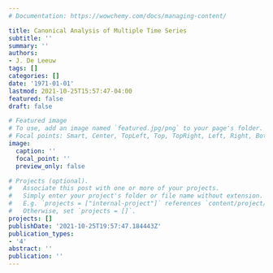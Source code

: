```yaml
---
# Documentation: https://wowchemy.com/docs/managing-content/

title: Canonical Analysis of Multiple Time Series
subtitle: ''
summary: ''
authors:
- J. De Leeuw
tags: []
categories: []
date: '1971-01-01'
lastmod: 2021-10-25T15:57:47-04:00
featured: false
draft: false

# Featured image
# To use, add an image named `featured.jpg/png` to your page's folder.
# Focal points: Smart, Center, TopLeft, Top, TopRight, Left, Right, BottomLeft, Bottom, BottomRight.
image:
  caption: ''
  focal_point: ''
  preview_only: false

# Projects (optional).
#   Associate this post with one or more of your projects.
#   Simply enter your project's folder or file name without extension.
#   E.g. `projects = ["internal-project"]` references `content/project/deep-learning/index.md`.
#   Otherwise, set `projects = []`.
projects: []
publishDate: '2021-10-25T19:57:47.184443Z'
publication_types:
- '4'
abstract: ''
publication: ''
---
```

